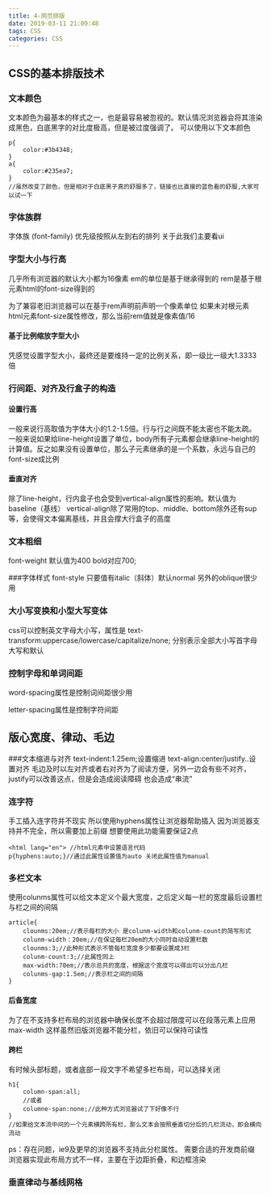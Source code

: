 ```yaml
---
title: 4-网页排版
date: 2019-03-11 21:09:48
tags: CSS
categories: CSS
---
```


## CSS的基本排版技术

### 文本颜色
文本颜色为最基本的样式之一，也是最容易被忽视的。默认情况浏览器会将其渲染成黑色，白底黑字的对比度极高，但是被过度强调了。
可以使用以下文本颜色
```
p{
    color:#3b4348;
}
a{
    color:#235ea7;
}
//虽然改变了颜色，但是相对于白底黑子真的舒服多了，链接也比直接的蓝色看的舒服,大家可以试一下
```
### 字体族群
字体族 (font-family) 优先级按照从左到右的排列
关于此我们主要看ui

### 字型大小与行高
几乎所有浏览器的默认大小都为16像素
em的单位是基于继承得到的
rem是基于根元素html的font-size得到的

为了兼容老旧浏览器可以在基于rem声明前声明一个像素单位 如果未对根元素html元素font-size属性修改，那么当前rem值就是像素值/16

#### 基于比例缩放字型大小
凭感觉设置字型大小，最终还是要维持一定的比例关系，即一级比一级大1.3333倍

### 行间距、对齐及行盒子的构造
#### 设置行高
一般来说行高取值为字体大小的1.2-1.5倍。行与行之间既不能太密也不能太疏。
一般来说如果给line-height设置了单位，body所有子元素都会继承line-height的计算值。反之如果没有设置单位，那么子元素继承的是一个系数，永远与自己的font-size成比例

#### 垂直对齐
除了line-height，行内盒子也会受到vertical-align属性的影响。默认值为baseline（基线）
vertical-align除了常用的top、middle、bottom除外还有sup等，会使得文本偏离基线，并且会撑大行盒子的高度

### 文本粗细
font-weight 默认值为400 bold对应700;

###字体样式
font-style 只要值有italic（斜体）默认normal 另外的oblique很少用

### 大小写变换和小型大写变体
css可以控制英文字母大小写，属性是 text-transform:uppercase/lowercase/capitalize/none; 分别表示全部大小写首字母大写和默认

### 控制字母和单词间距
word-spacing属性是控制词间距很少用

letter-spacing属性是控制字符间距


## 版心宽度、律动、毛边
###文本缩进与对齐
text-indent:1.25em;设置缩进
text-align:center/justify..设置对齐
毛边及时以左对齐或者右对齐为了阅读方便，另外一边会有些不对齐，justify可以改善这点，但是会造成阅读障碍 也会造成“串流”

### 连字符
手工插入连字符并不现实
所以使用hyphens属性让浏览器帮助插入
因为浏览器支持并不完全，所以需要加上前缀
想要使用此功能需要保证2点
```
<html lang="en"> //html元素中设置语言代码
p{hyphens:auto;}//通过此属性设置值为auto 关闭此属性值为manual
```

### 多栏文本
使用colunms属性可以给文本定义个最大宽度，之后定义每一栏的宽度最后设置栏与栏之间的间隔
```
article{
    clounms:20em;//表示每栏的大小 是colunm-width和colunm-count的简写形式
    colunm-width：20em;//在保证每栏20em的大小同时自动设置栏数
    clounms:3;//此种形式表示不管每栏宽度多少都要设置成3栏
    colunm-count:3;//此属性同上
    max-width:70em;//表示总共的宽度，根据这个宽度可以得出可以分出几栏
    colunms-gap:1.5em;//表示栏之间的间隔
}
```
#### 后备宽度
为了在不支持多栏布局的浏览器中确保长度不会超过限度可以在段落元素上应用max-width 这样虽然旧版浏览器不能分栏，依旧可以保持可读性

#### 跨栏
有时候头部标题，或者底部一段文字不希望多栏布局，可以选择关闭
```
h1{
    column-span:all;
    //或者
    columne-span:none;//此种方式浏览器试了下好像不行
}
//如果给文本流中间的一个元素横跨所有栏，那么文本会按照垂直切分后的几栏流动，即会横向流动
```
ps：存在问题，ie9及更早的浏览器不支持此分栏属性。
    需要合适的开发商前缀
    浏览器实现此布局方式不一样，主要在于边距折叠，和边框渲染

### 垂直律动与基线网格

